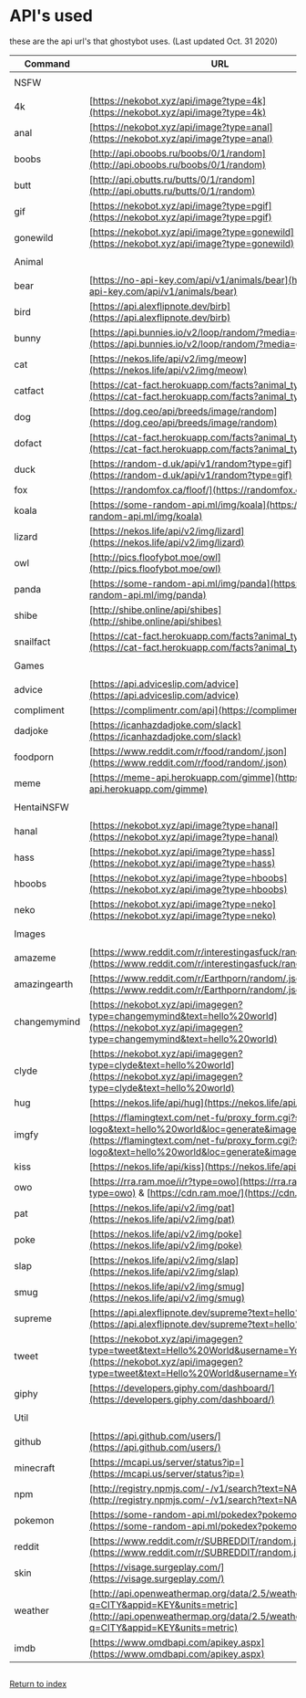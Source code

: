 # API's used

these are the api url's that ghostybot uses. (Last updated Oct. 31 2020)

| Command      | URL                                                                                                                                                                                                                            |
| ------------ | ------------------------------------------------------------------------------------------------------------------------------------------------------------------------------------------------------------------------------ |
|              |                                                                                                                                                                                                                                |
| NSFW         |                                                                                                                                                                                                                                |
|              |                                                                                                                                                                                                                                |
| 4k           | [https://nekobot.xyz/api/image?type=4k](https://nekobot.xyz/api/image?type=4k)                                                                                                                                                 |
| anal         | [https://nekobot.xyz/api/image?type=anal](https://nekobot.xyz/api/image?type=anal)                                                                                                                                             |
| boobs        | [http://api.oboobs.ru/boobs/0/1/random](http://api.oboobs.ru/boobs/0/1/random)                                                                                                                                                 |
| butt         | [http://api.obutts.ru/butts/0/1/random](http://api.obutts.ru/butts/0/1/random)                                                                                                                                                 |
| gif          | [https://nekobot.xyz/api/image?type=pgif](https://nekobot.xyz/api/image?type=pgif)                                                                                                                                             |
| gonewild     | [https://nekobot.xyz/api/image?type=gonewild](https://nekobot.xyz/api/image?type=gonewild)                                                                                                                                     |
|              |                                                                                                                                                                                                                                |
| Animal       |                                                                                                                                                                                                                                |
|              |                                                                                                                                                                                                                                |
| bear         | [https://no-api-key.com/api/v1/animals/bear](https://no-api-key.com/api/v1/animals/bear)                                                                                                                                       |
| bird         | [https://api.alexflipnote.dev/birb](https://api.alexflipnote.dev/birb)                                                                                                                                                         |
| bunny        | [https://api.bunnies.io/v2/loop/random/?media=gif,png](https://api.bunnies.io/v2/loop/random/?media=gif,png)                                                                                                                   |
| cat          | [https://nekos.life/api/v2/img/meow](https://nekos.life/api/v2/img/meow)                                                                                                                                                       |
| catfact      | [https://cat-fact.herokuapp.com/facts?animal_type=cat](https://cat-fact.herokuapp.com/facts?animal_type=cat)                                                                                                                   |
| dog          | [https://dog.ceo/api/breeds/image/random](https://dog.ceo/api/breeds/image/random)                                                                                                                                             |
| dofact       | [https://cat-fact.herokuapp.com/facts?animal_type=dog](https://cat-fact.herokuapp.com/facts?animal_type=dog)                                                                                                                   |
| duck         | [https://random-d.uk/api/v1/random?type=gif](https://random-d.uk/api/v1/random?type=gif)                                                                                                                                       |
| fox          | [https://randomfox.ca/floof/](https://randomfox.ca/floof/)                                                                                                                                                                     |
| koala        | [https://some-random-api.ml/img/koala](https://some-random-api.ml/img/koala)                                                                                                                                                   |
| lizard       | [https://nekos.life/api/v2/img/lizard](https://nekos.life/api/v2/img/lizard)                                                                                                                                                   |
| owl          | [http://pics.floofybot.moe/owl](http://pics.floofybot.moe/owl)                                                                                                                                                                 |
| panda        | [https://some-random-api.ml/img/panda](https://some-random-api.ml/img/panda)                                                                                                                                                   |
| shibe        | [http://shibe.online/api/shibes](http://shibe.online/api/shibes)                                                                                                                                                               |
| snailfact    | [https://cat-fact.herokuapp.com/facts?animal_type=snail](https://cat-fact.herokuapp.com/facts?animal_type=snail)                                                                                                               |
|              |                                                                                                                                                                                                                                |
| Games        |                                                                                                                                                                                                                                |
|              |                                                                                                                                                                                                                                |
| advice       | [https://api.adviceslip.com/advice](https://api.adviceslip.com/advice)                                                                                                                                                         |
| compliment   | [https://complimentr.com/api](https://complimentr.com/api)                                                                                                                                                                     |
| dadjoke      | [https://icanhazdadjoke.com/slack](https://icanhazdadjoke.com/slack)                                                                                                                                                           |
| foodporn     | [https://www.reddit.com/r/food/random/.json](https://www.reddit.com/r/food/random/.json)                                                                                                                                       |
| meme         | [https://meme-api.herokuapp.com/gimme](https://meme-api.herokuapp.com/gimme)                                                                                                                                                   |
|              |                                                                                                                                                                                                                                |
| HentaiNSFW   |                                                                                                                                                                                                                                |
|              |                                                                                                                                                                                                                                |
| hanal        | [https://nekobot.xyz/api/image?type=hanal](https://nekobot.xyz/api/image?type=hanal)                                                                                                                                           |
| hass         | [https://nekobot.xyz/api/image?type=hass](https://nekobot.xyz/api/image?type=hass)                                                                                                                                             |
| hboobs       | [https://nekobot.xyz/api/image?type=hboobs](https://nekobot.xyz/api/image?type=hboobs)                                                                                                                                         |
| neko         | [https://nekobot.xyz/api/image?type=neko](https://nekobot.xyz/api/image?type=neko)                                                                                                                                             |
|              |                                                                                                                                                                                                                                |
| Images       |                                                                                                                                                                                                                                |
|              |                                                                                                                                                                                                                                |
| amazeme      | [https://www.reddit.com/r/interestingasfuck/random.json](https://www.reddit.com/r/interestingasfuck/random.json)                                                                                                               |
| amazingearth | [https://www.reddit.com/r/Earthporn/random/.json](https://www.reddit.com/r/Earthporn/random/.json)                                                                                                                             |
| changemymind | [https://nekobot.xyz/api/imagegen?type=changemymind&text=hello%20world](https://nekobot.xyz/api/imagegen?type=changemymind&text=hello%20world)                                                                                 |
| clyde        | [https://nekobot.xyz/api/imagegen?type=clyde&text=hello%20world](https://nekobot.xyz/api/imagegen?type=clyde&text=hello%20world)                                                                                               |
| hug          | [https://nekos.life/api/hug](https://nekos.life/api/hug)                                                                                                                                                                       |
| imgfy        | [https://flamingtext.com/net-fu/proxy_form.cgi?script=3d-logo&text=hello%20world&loc=generate&imageoutput=true](https://flamingtext.com/net-fu/proxy_form.cgi?script=3d-logo&text=hello%20world&loc=generate&imageoutput=true) |
| kiss         | [https://nekos.life/api/kiss](https://nekos.life/api/kiss)                                                                                                                                                                     |
| owo          | [https://rra.ram.moe/i/r?type=owo](https://rra.ram.moe/i/r?type=owo) & [https://cdn.ram.moe/](https://cdn.ram.moe/)                                                                                                            |
| pat          | [https://nekos.life/api/v2/img/pat](https://nekos.life/api/v2/img/pat)                                                                                                                                                         |
| poke         | [https://nekos.life/api/v2/img/poke](https://nekos.life/api/v2/img/poke)                                                                                                                                                       |
| slap         | [https://nekos.life/api/v2/img/slap](https://nekos.life/api/v2/img/slap)                                                                                                                                                       |
| smug         | [https://nekos.life/api/v2/img/smug](https://nekos.life/api/v2/img/smug)                                                                                                                                                       |
| supreme      | [https://api.alexflipnote.dev/supreme?text=hello%20world](https://api.alexflipnote.dev/supreme?text=hello%20world)                                                                                                             |
| tweet        | [https://nekobot.xyz/api/imagegen?type=tweet&text=Hello%20World&username=You](https://nekobot.xyz/api/imagegen?type=tweet&text=Hello%20World&username=You)                                                                     |
| giphy        | [https://developers.giphy.com/dashboard/](https://developers.giphy.com/dashboard/)                                                                                                                                             |
|              |                                                                                                                                                                                                                                |
| Util         |                                                                                                                                                                                                                                |
|              |                                                                                                                                                                                                                                |
| github       | [https://api.github.com/users/](https://api.github.com/users/)                                                                                                                                                                 |
| minecraft    | [https://mcapi.us/server/status?ip=](https://mcapi.us/server/status?ip=)                                                                                                                                                       |
| npm          | [http://registry.npmjs.com/-/v1/search?text=NAME&size=5](http://registry.npmjs.com/-/v1/search?text=NAME&size=5)                                                                                                               |
| pokemon      | [https://some-random-api.ml/pokedex?pokemon=](https://some-random-api.ml/pokedex?pokemon=)                                                                                                                                     |
| reddit       | [https://www.reddit.com/r/SUBREDDIT/random.json](https://www.reddit.com/r/SUBREDDIT/random.json)                                                                                                                               |
| skin         | [https://visage.surgeplay.com/](https://visage.surgeplay.com/)                                                                                                                                                                 |
| weather      | [http://api.openweathermap.org/data/2.5/weather?q=CITY&appid=KEY&units=metric](http://api.openweathermap.org/data/2.5/weather?q=CITY&appid=KEY&units=metric)                                                                   |
| imdb         | [https://www.omdbapi.com/apikey.aspx](https://www.omdbapi.com/apikey.aspx)                                                                                                                                                     |

##

[Return to index](README.md)
